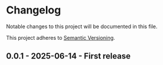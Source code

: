 # Changelog

Notable changes to this project will be documented in this file.

This project adheres to [Semantic Versioning](https://semver.org/spec/v2.0.0.html).

## 0.0.1 - 2025-06-14 - First release
